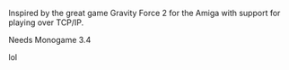 Inspired by the great game Gravity Force 2 for the Amiga with support for playing over TCP/IP.

Needs Monogame 3.4 

lol